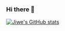 ### Hi there 👋
[![Jiwe's GitHub stats](https://github-readme-stats.vercel.app/api?username=jiwe&show_icons=true&theme=radical)](https://github.com/jiwe/github-readme-stats)

<!--
**jiwe/jiwe** is a ✨ _special_ ✨ repository because its `README.md` (this file) appears on your GitHub profile.

Here are some ideas to get you started:

- 🔭 I’m currently working on ...
- 🌱 I’m currently learning ...
- 👯 I’m looking to collaborate on ...
- 🤔 I’m looking for help with ...
- 💬 Ask me about ...
- 📫 How to reach me: ...
- 😄 Pronouns: ...
- ⚡ Fun fact: ...
-->
